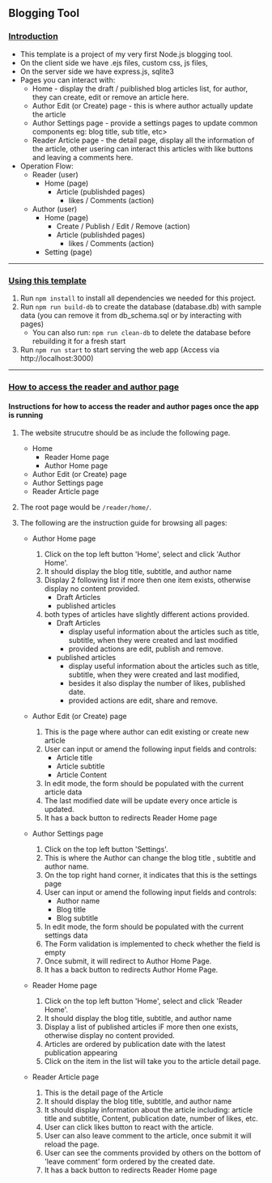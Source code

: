 ##  Blogging Tool ##
### <u>Introduction</u> ###
* This template is a project of my very first Node.js blogging tool.
* On the client side we have .ejs files, custom css, js files,
* On the server side we have express.js, sqlite3
* Pages you can interact with:
    * Home - display the draft / puiblished blog articles list,
        for author, they can create, edit or remove an article here.
    * Author Edit (or Create) page - this is where author actually update the article 
    * Author Settings page - provide a settings pages to update common components eg: blog title, sub title, etc>
    * Reader Article page - the detail page, display all the information of the article, other usering can interact this articles with like buttons and leaving a comments here.
* Operation Flow:
    * Reader (user) 
        *  Home (page) 
            * Article (publishded pages)
                * likes / Comments (action)
    * Author (user)
        * Home (page)
            * Create / Publish / Edit / Remove (action)
            * Article (publishded pages)
                * likes / Comments (action)
        * Setting (page)
---

### <u>Using this template </u> ###
1. Run ```npm install``` to install all dependencies we needed for this project.
2. Run ```npm run build-db``` to create the database (database.db) with sample data (you can remove it from db_schema.sql or by interacting with pages)
    * You can also run:  ```npm run clean-db``` to delete the database before rebuilding it for a fresh start
3. Run ```npm run start``` to start serving the web app (Access via http://localhost:3000)
--- 

### <u> How to access the reader and author page </u> ###
####  Instructions for how to access the reader and author pages once the app is running ####
1. The website strucutre should be as include the following page.
    * Home
        * Reader Home page
        * Author Home page
    * Author Edit (or Create) page
    * Author Settings page
    * Reader Article page

2. The root page would be ```/reader/home/```.

3. The following are the instruction guide for browsing all pages:
    * Author Home page
        1. Click on the top left button 'Home', select and click 'Author Home'.
        2. It should display the blog title, subtitle, and author name
        3. Display 2 following list if more then one item exists, otherwise display no content provided.
            - Draft Articles
            - published articles
        4. both types of articles have slightly different actions provided.
            * Draft Articles
                - display useful information about the articles such as title, subtitle, when they were created and last modified
                - provided actions are edit, publish and remove.
            * published articles
                - display useful information about the articles such as title, subtitle, when they were created and last modified,
                - besides it also display the number of likes, published date.
                - provided actions are edit, share and remove.

    * Author Edit (or Create) page
        1. This is the page where author can edit existing or create new article
        2. User can input or amend the following input fields and controls:
            - Article title
            - Article subtitle
            - Article Content
        3. In edit mode, the form should be populated with the current article data
        4. The last modified date will be update every once article is updated.
        5. It has a back button to redirects Reader Home page

    * Author Settings page
        1. Click on the top left button 'Settings'.
        2. This is where the Author can change the blog title , subtitle and author name.
        3. On the top right hand corner, it indicates that this is the settings page
        4. User can input or amend the following input fields and controls:
            - Author name
            - Blog title
            - Blog subtitle
        5. In edit mode, the form should be populated with the current settings data
        6. The Form validation is implemented to check whether the field is empty
        7. Once submit, it will redirect to Author Home Page.
        8. It has a back button to redirects Author Home Page.

    * Reader Home page
        1. Click on the top left button 'Home', select and click 'Reader Home'.
        2. It should display the blog title, subtitle, and author name
        3. Display a list of published articles iF more then one exists, otherwise display no content provided.
        4. Articles are ordered by publication date with the latest publication appearing
        5. Click on the item in the list will take you to the article detail page.

    * Reader Article page
        1. This is the detail page of the Article
        2. It should display the blog title, subtitle, and author name
        3. It should display information about the article including: article title and subtitle, Content, publication date, number of likes, etc.
        4. User can click likes button to react with the article.
        5. User can also leave comment to the article, once submit it will reload the page.
        6. User can see the comments provided by others on the bottom of 'leave comment' form ordered by the created date.
        7. It has a back button to redirects Reader Home page
